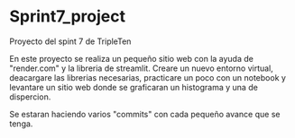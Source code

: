 # Sprint7_project
Proyecto del spint 7 de TripleTen

En este proyecto se realiza un pequeño sitio web con la ayuda de "render.com" y la libreria de streamlit.
Creare un nuevo entorno virtual, deacargare las librerias necesarias, practicare un poco con un notebook y levantare un sitio web donde se graficaran un histograma y una de dispercion.

Se estaran haciendo varios "commits" con cada pequeño avance que se tenga.
